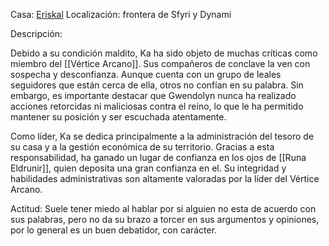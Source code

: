 Casa: <u>Eriskal</u>
Localización: frontera de Sfyri y Dynami

Descripción:
  
Debido a su condición maldito, Ka ha sido objeto de muchas críticas como miembro del [[Vértice Arcano]]. Sus compañeros de conclave la ven con sospecha y desconfianza. Aunque cuenta con un grupo de leales seguidores que están cerca de ella, otros no confían en su palabra. Sin embargo, es importante destacar que Gwendolyn nunca ha realizado acciones retorcidas ni maliciosas contra el reino, lo que le ha permitido mantener su posición y ser escuchada atentamente.

Como líder, Ka se dedica principalmente a la administración del tesoro de su casa y a la gestión económica de su territorio. Gracias a esta responsabilidad, ha ganado un lugar de confianza en los ojos de [[Runa Eldrunir]], quien deposita una gran confianza en el. Su integridad y habilidades administrativas son altamente valoradas por la líder del Vértice Arcano.

Actitud:
	Suele tener miedo al hablar por si alguien no esta de acuerdo con sus palabras, pero no da su brazo a torcer en sus argumentos y opiniones, por lo general es un buen debatidor, con carácter.